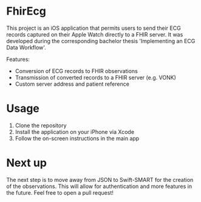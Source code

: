 # FhirEcg

This project is an iOS application that permits users to send their ECG records captured on their Apple Watch directly to a FHIR server. It was developed during the corresponding bachelor thesis 'Implementing an ECG Data Workflow'. 

Features: 
- Conversion of ECG records to FHIR observations
- Transmission of converted records to a FHIR server (e.g. VONK)
- Custom server address and patient reference

# Usage

1. Clone the repository
2. Install the application on your iPhone via Xcode
3. Follow the on-screen instructions in the main app

# Next up

The next step is to move away from JSON to Swift-SMART for the creation of the observations. This will allow for authentication and more features in the future. Feel free to open a pull request!